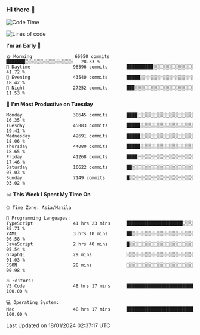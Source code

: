 ### Hi there 👋

<!--START_SECTION:waka-->
![Code Time](http://img.shields.io/badge/Code%20Time-4%2C744%20hrs%206%20mins-blue)

![Lines of code](https://img.shields.io/badge/From%20Hello%20World%20I%27ve%20Written-108.1%20million%20lines%20of%20code-blue)

**I'm an Early 🐤** 

```text
🌞 Morning                66950 commits       ███████░░░░░░░░░░░░░░░░░░   28.33 % 
🌆 Daytime                98596 commits       ██████████░░░░░░░░░░░░░░░   41.72 % 
🌃 Evening                43540 commits       █████░░░░░░░░░░░░░░░░░░░░   18.42 % 
🌙 Night                  27252 commits       ███░░░░░░░░░░░░░░░░░░░░░░   11.53 % 
```
📅 **I'm Most Productive on Tuesday** 

```text
Monday                   38645 commits       ████░░░░░░░░░░░░░░░░░░░░░   16.35 % 
Tuesday                  45883 commits       █████░░░░░░░░░░░░░░░░░░░░   19.41 % 
Wednesday                42691 commits       █████░░░░░░░░░░░░░░░░░░░░   18.06 % 
Thursday                 44080 commits       █████░░░░░░░░░░░░░░░░░░░░   18.65 % 
Friday                   41268 commits       ████░░░░░░░░░░░░░░░░░░░░░   17.46 % 
Saturday                 16622 commits       ██░░░░░░░░░░░░░░░░░░░░░░░   07.03 % 
Sunday                   7149 commits        █░░░░░░░░░░░░░░░░░░░░░░░░   03.02 % 
```


📊 **This Week I Spent My Time On** 

```text
🕑︎ Time Zone: Asia/Manila

💬 Programming Languages: 
TypeScript               41 hrs 23 mins      █████████████████████░░░░   85.71 % 
YAML                     3 hrs 10 mins       ██░░░░░░░░░░░░░░░░░░░░░░░   06.58 % 
JavaScript               2 hrs 40 mins       █░░░░░░░░░░░░░░░░░░░░░░░░   05.54 % 
GraphQL                  29 mins             ░░░░░░░░░░░░░░░░░░░░░░░░░   01.03 % 
JSON                     28 mins             ░░░░░░░░░░░░░░░░░░░░░░░░░   00.98 % 

🔥 Editors: 
VS Code                  48 hrs 17 mins      █████████████████████████   100.00 % 

💻 Operating System: 
Mac                      48 hrs 17 mins      █████████████████████████   100.00 % 
```


 Last Updated on 18/01/2024 02:37:17 UTC
<!--END_SECTION:waka-->


<!--
**rad182/rad182** is a ✨ _special_ ✨ repository because its `README.md` (this file) appears on your GitHub profile.

Here are some ideas to get you started:

- 🔭 I’m currently working on ...
- 🌱 I’m currently learning ...
- 👯 I’m looking to collaborate on ...
- 🤔 I’m looking for help with ...
- 💬 Ask me about ...
- 📫 How to reach me: ...
- 😄 Pronouns: ...
- ⚡ Fun fact: ...
-->
